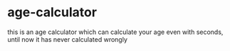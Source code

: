 # age-calculator
this is an age calculator which can calculate your age even with seconds, until now it has never calculated wrongly

